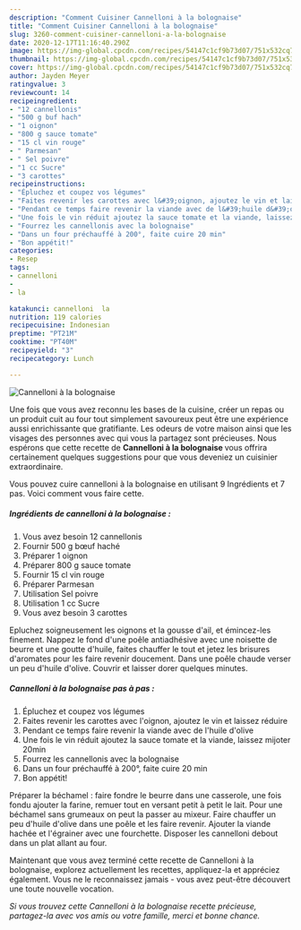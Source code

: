 ```yaml
---
description: "Comment Cuisiner Cannelloni à la bolognaise"
title: "Comment Cuisiner Cannelloni à la bolognaise"
slug: 3260-comment-cuisiner-cannelloni-a-la-bolognaise
date: 2020-12-17T11:16:40.290Z
image: https://img-global.cpcdn.com/recipes/54147c1cf9b73d07/751x532cq70/cannelloni-a-la-bolognaise-photo-principale-de-la-recette.jpg
thumbnail: https://img-global.cpcdn.com/recipes/54147c1cf9b73d07/751x532cq70/cannelloni-a-la-bolognaise-photo-principale-de-la-recette.jpg
cover: https://img-global.cpcdn.com/recipes/54147c1cf9b73d07/751x532cq70/cannelloni-a-la-bolognaise-photo-principale-de-la-recette.jpg
author: Jayden Meyer
ratingvalue: 3
reviewcount: 14
recipeingredient:
- "12 cannellonis"
- "500 g buf hach"
- "1 oignon"
- "800 g sauce tomate"
- "15 cl vin rouge"
- " Parmesan"
- " Sel poivre"
- "1 cc Sucre"
- "3 carottes"
recipeinstructions:
- "Épluchez et coupez vos légumes"
- "Faites revenir les carottes avec l&#39;oignon, ajoutez le vin et laissez réduire"
- "Pendant ce temps faire revenir la viande avec de l&#39;huile d&#39;olive"
- "Une fois le vin réduit ajoutez la sauce tomate et la viande, laissez mijoter 20min"
- "Fourrez les cannellonis avec la bolognaise"
- "Dans un four préchauffé à 200°, faite cuire 20 min"
- "Bon appétit!"
categories:
- Resep
tags:
- cannelloni
- 
- la

katakunci: cannelloni  la 
nutrition: 119 calories
recipecuisine: Indonesian
preptime: "PT21M"
cooktime: "PT40M"
recipeyield: "3"
recipecategory: Lunch

---
```



![Cannelloni à la bolognaise](https://img-global.cpcdn.com/recipes/54147c1cf9b73d07/751x532cq70/cannelloni-a-la-bolognaise-photo-principale-de-la-recette.jpg)

Une fois que vous avez reconnu les bases de la cuisine, créer un repas ou un produit cuit au four tout simplement savoureux peut être une expérience aussi enrichissante que gratifiante. Les odeurs de votre maison ainsi que les visages des personnes avec qui vous la partagez sont précieuses. Nous espérons que cette recette de <strong> Cannelloni à la bolognaise </strong> vous offrira certainement quelques suggestions pour que vous deveniez un cuisinier extraordinaire.

<!--inarticleads1-->

Vous pouvez cuire cannelloni à la bolognaise en utilisant 9 Ingrédients et 7 pas. Voici comment vous faire cette.

##### Ingrédients de cannelloni à la bolognaise :

1. Vous avez besoin 12 cannellonis
1. Fournir 500 g bœuf haché
1. Préparer 1 oignon
1. Préparer 800 g sauce tomate
1. Fournir 15 cl vin rouge
1. Préparer  Parmesan
1. Utilisation  Sel poivre
1. Utilisation 1 cc Sucre
1. Vous avez besoin 3 carottes


Epluchez soigneusement les oignons et la gousse d&#39;ail, et émincez-les finement. Nappez le fond d&#39;une poêle antiadhésive avec une noisette de beurre et une goutte d&#39;huile, faites chauffer le tout et jetez les brisures d&#39;aromates pour les faire revenir doucement. Dans une poêle chaude verser un peu d&#39;huile d&#39;olive. Couvrir et laisser dorer quelques minutes. 

<!--inarticleads2-->

##### Cannelloni à la bolognaise pas à pas :

1. Épluchez et coupez vos légumes
1. Faites revenir les carottes avec l&#39;oignon, ajoutez le vin et laissez réduire
1. Pendant ce temps faire revenir la viande avec de l&#39;huile d&#39;olive
1. Une fois le vin réduit ajoutez la sauce tomate et la viande, laissez mijoter 20min
1. Fourrez les cannellonis avec la bolognaise
1. Dans un four préchauffé à 200°, faite cuire 20 min
1. Bon appétit!


Préparer la béchamel : faire fondre le beurre dans une casserole, une fois fondu ajouter la farine, remuer tout en versant petit à petit le lait. Pour une béchamel sans grumeaux on peut la passer au mixeur. Faire chauffer un peu d&#39;huile d&#39;olive dans une poêle et les faire revenir. Ajouter la viande hachée et l&#39;égrainer avec une fourchette. Disposer les cannelloni debout dans un plat allant au four. 

<!--inarticleads1-->

<p>
Maintenant que vous avez terminé cette recette de Cannelloni à la bolognaise, explorez actuellement les recettes, appliquez-la et appréciez également. Vous ne le reconnaissez jamais - vous avez peut-être découvert une toute nouvelle vocation.
</p>

<p>
<i>Si vous trouvez cette Cannelloni à la bolognaise recette précieuse, partagez-la avec vos amis ou votre famille, merci et bonne chance.</i>
</p>

